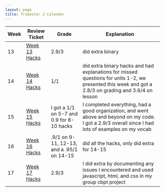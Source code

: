 ```yaml
---
layout: page
title: Trimester 2 Calendar
---
```


| Week |   Review Ticket  |  Grade     | Explanation |
| ---- | ---------------- | ---------- | ----------- |
|   13  | <a href="https://github.com/kayleehou/myproject/issues/23#issue-1454030965" rel="nofollow">Week 13 Hacks</a> |  2.9/3  | did extra binary |
|   14  | <a href="https://github.com/kayleehou/myproject/issues/24#issue-1472003729" rel="nofollow">Week 14 Hacks</a> |  1/1 | did extra binary hacks and had explanations for missed questions for units 1-2, we presented this week and got a 2.8/3 on grading and 3.6/4 on lesson |
|   15  | <a href="https://github.com/kayleehou/myproject/issues/25#issue-1482525820" rel="nofollow">Week 15 Hacks</a> | I got a 1/1 on 5-7 and 0.9 for 8-10 hacks | I completed everything, had a good organization, and went above and beyond on my code. I got a 2.9/3 overall since I had lots of examples on my vocab |
|   16  |  <a href="https://github.com/kayleehou/myproject/issues/26#issue-1499093849" rel="nofollow">Week 16 Hacks</a> | .9/1 on 9-11, 12-13, and a .95/1 on 14-15 | did all the hacks, only did extra for 14-15 |
|   17   | <a href="https://kayleehou.github.io/myproject/review%20tickets/2023/01/08/week17reviewticket.html" rel="nofollow">Week 17 Hacks</a> | 2.9/3 | I did extra by documenting any issues I encountered and used javascript, html, and css in my group cbpt project |
